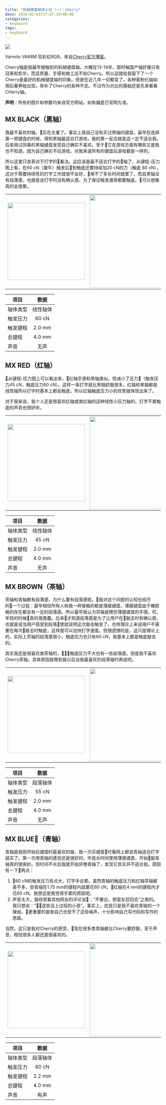 ```yaml
---
title: "机械键盘轴体小记（一）：Cherry"
date: 2019-02-01T17:57:29+08:00
categories:
- Keyboard
tags:
- keyboard
---
```

![](/img/kb/teaser.jpg)

Varmilo VA88M 双彩虹RGB，来自[Cherry官方博客](https://www.cherrymx.de/en/blog/VARMILO-VA88M-DOUBLE-RAINBOW-RGB-INTRODUCTION.html)。

<!--more-->
Cherry轴是我最早接触到的机械键盘轴，大概在13-14年，那时候国产轴好像只有冠泰和凯华，而且质量、手感和做工远不如Cherry。所以这就给我留下了一个Cherry是最好的机械键盘轴的印象。但是在近几年一切都变了，各种客制化轴如雨后春笋般出现，弥补了Cherry的各种不足。不过作为对比的基础还是先来看看CHerry轴。

**声明**：所有的图片和参数均来自官方网站，如有偏差已官网为准。
## MX BLACK（黑轴）
我最不喜欢的轴，实在太重了。事实上我自己没有买过黑轴的键盘。最早在选择第一把键盘的时候，得知黑轴最适合打游戏，我的第一反应就是这一定不适合我。后来用过同事的黑轴键盘发现自己确实不喜欢。至于它在游戏方面有哪些又是我也不知道，因为自己确实不玩游戏，对我来说所有的键盘玩游戏都是一样的。

所以这里只发表对于打字的看法。这应该是最不适合打字的轴了，从键程-压力图上看，在60 cN（厘牛）触发后到触底还要持续加20 cN的力（触底 80 cN）。这对于需要持续性的打字工作就很不友好，用不了多长时间就累了。而且黑轴没有段落感，也就是说打字时没有确认感，为了保证触发通常都要触底。可以想像真的会很累。
<table>
<td><center><img style="width:250px;height:250px" src="/img/kb/GIF_MXStd_Black_v004.gif"/></center></td>
<td><center><img style="width:300px;height:300px" src="/img/kb/img-graph-mxBlack.svg"/></center></td>
</table>

| 项目          | 数据		|
| ------------- |:-------------:|
|   轴体类型   |  线性轴体 |
| 触发压力      | 60 cN  |  
|   触发键程     |   2.0 mm   |
|  总键程    |    4.0 mm
|声音     |    无声

## MX RED（红轴）
从键程-压力图上可以看出来，红轴手感和黑轴类似。但减小了压力（触发压力45 cN，触底压力60 cN）。这样一来打字就比黑轴舒服很多，红轴和黑轴都是线性轴所以打字时基本上都会触底，所以红轴触底压力小的优势就体现出来了。

对于我来说，我个人还是很喜欢红轴或类红轴的这种线性小压力轴的，打字不累触底的声音也很好听。
<table>
<td><center><img style="width:250px;height:250px" src="/img/kb/GIF_MXStd_Red_v004.gif"/></center></td>
<td><center><img style="width:300px;height:300px" src="/img/kb/img-graph-mxRed.svg"/></center></td>
</table>

| 项目          | 数据		|
| ------------- |:-------------:|
|   轴体类型   |  线性轴体 |
| 触发压力      | 45 cN  |  
|   触发键程     |   2.0 mm   |
|  总键程    |    4.0 mm
|声音     |    无声

## MX BROWN（茶轴）
茶轴和青轴都有段落感，为什么要有段落感呢。我对这个问题的认知也经历的一个过程：最早相信所有人和我一样接触的都是薄膜键盘，薄膜键盘由于橡胶碗的存在都会有一定的段落感。所以最早我认为茶轴是模仿薄膜键盘的手感。哎，年轻的时候真的很愚蠢。后来才知道段落感是为了让用户在敲击时有确认感，也就是说当用户感受到段落使就说明这次敲击触发了，也样理论上来说用户不需要在每次敲击时触底，这样就可以加快打字速度。但很遗憾的是，这只是理论上的，实际上茶轴的段落感很小，触底压力也只有60 cN，我基本上都是触底敲击的。

其实我还是很喜欢类茶轴的，触底压力不大也有一些段落感。但是我不喜欢Cherry茶轴，具体原因就等到我以后谈我最喜欢的段落轴时再说吧。
<table>
<td><center><img style="width:250px;height:250px" src="/img/kb/GIF_MXBrown_v004.gif"/></center></td>
<td><center><img style="width:300px;height:300px" src="/img/kb/img-graph-maxBrown.svg"/></center></td>
</table>

| 项目          | 数据		|
| ------------- |:-------------:|
|   轴体类型   |  段落轴体 |
| 触发压力      | 55 cN  |  
|   触发键程     |   2.0 mm   |
|  总键程    |    4.0 mm
|声音     |    无声

## MX BLUE（青轴）
青轴是我刚开始玩键盘时最喜欢的轴，我一次买键盘时看网上都说青轴适合打字就买了。第一次用青轴的感觉还是很好的，毕竟长时间使用薄膜键盘，开始敲青轴真的很美妙。但时间不长后我就开始厌倦青轴了，发现它其实并不适合我。原因有一下两点：

1. 60 cN的触发压力有点大，打字手会累。虽然青轴的触底压力和红轴茶轴都差不多，但青轴在1.75 mm的键程内就要花60 cN，红轴在4 mm的键程内才花60 cN。我想这是我觉得手累的原因吧。
2. 声音太大，我经常看其他网友的评论说：“不要怂，把室友怼回去”之类的。我只想说：“这些没上过班的小孩”。事实上，扰民只是我不喜欢青轴的一个理由，更重要的是我自己也受不了这些噪声，十分影响自己写代码和写作的思路。

当然，这只是我对Cherry的感受，现在很多类青轴都比Cherry要舒服，至于声音，相信很多人都还是很喜欢的。
<table>
<td><center><img style="width:250px;height:250px" src="/img/kb/GIF_MXBlue_v004.gif"/></center></td>
<td><center><img style="width:300px;height:300px" src="/img/kb/img-graph-mxBlue.svg"/></center></td>
</table>

| 项目          | 数据		|
| ------------- |:-------------:|
|   轴体类型   |  段落轴体 |
| 触发压力      | 60 cN  |  
|   触发键程     |   2.2 mm   |
|  总键程    |    4.0 mm
|声音     |    有声

